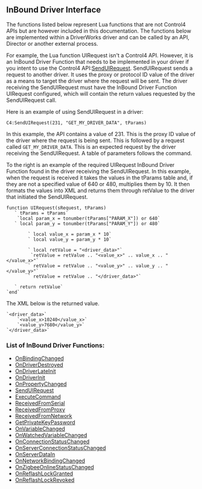 ## InBound Driver Interface

The functions listed below represent Lua functions that are not Control4 APIs but are however included in this documentation. The functions below are implemented within a DriverWorks driver and can be called by an API, Director or another external process.  

For example, the Lua function UIRequest isn't a Control4 API. However, it is an InBound Driver Function that needs to be implemented in your driver if you intent to use the Control4 API:[SendUIRequest][1]. SendUIRequest sends a request to another driver. It uses the proxy or protocol ID value of the driver as a means to target the driver where the request will be sent. The driver receiving the SendUIRequest must have the InBound Driver Function UIRequest configured, which will contain the return values requested by the SendUIRequest call. 

Here is an example of using SendUIRequest in a driver: 

`C4:SendUIRequest(231, "GET_MY_DRIVER_DATA", tParams)`

In this example, the API contains a value of 231. This is the proxy ID value of the driver where the request is being sent. This is followed by a request called  `GET_MY_DRIVER_DATA`. This is an expected request by the driver receiving the SendUIRequest. A table of parameters follows the command.

To the right is an example of the required UIRequest InBound Driver Function found in the driver receiving the SendUIRequest. In this example, when the request is received it takes the values in the tParams table and, if they are not a specified value of 640 or 480, multiplies them by 10. It then formats the values into XML and returns them through retValue to the driver that initiated the SendUIRequest.

	function UIRequest(sRequest, tParams)
	   ` tParams = tParams` 
	    `local param_x = tonumber(tParams["PARAM_X"]) or 640`
	   ` local param_y = tonumber(tParams["PARAM_Y"]) or 480`
	               
	        ` local value_x = param_x * 10`
	        ` local value_y = param_y * 10`
	               
	        ` local retValue = "<driver_data>"`
	         `retValue = retValue .. "<value_x>" .. value_x .. "</value_x>"`
	        ` retValue = retValue .. "<value_y>" .. value_y .. "</value_y>"`
	        ` retValue = retValue .. "</driver_data>"`
	               
	   ` return retValue`
	`end`

The XML below is the returned value.

	`<driver_data>`
	    `<value_x>10240</value_x>`
	    `<value_y>7680</value_y>`
	`</driver_data>`

### List of InBound Driver Functions:
- [OnBindingChanged][2]
- [OnDriverDestroyed][3]
- [OnDriverLateInit][4]
- [OnDriverInit][5]
- [OnPropertyChanged][6]
- [SendUIRequest][7]
- [ExecuteCommand][8]
- [ReceivedFromSerial][9]
- [ReceivedFromProxy][10]
- [ReceivedFromNetwork][11]
- [GetPrivateKeyPassword][12]
- [OnVariableChanged][13]
- [OnWatchedVariableChanged][14]
- [OnConnectionStatusChanged][15]
- [OnServerConnectionStatusChanged][16]
- [OnServerDataIn][17]
- [OnNetworkBindingChanged][18]
- [OnZigbeeOnlineStatusChanged][19]
- [OnReflashLockGranted][20]
- [OnReflashLockRevoked][21]

[1]:	https://control4.github.io/docs-driverworks-api/#senduirequest
[2]:	https://control4.github.io/docs-driverworks-api/#onbindingchanged
[3]:	https://control4.github.io/docs-driverworks-api/#ondriverdestroyed
[4]:	https://control4.github.io/docs-driverworks-api/#ondriverlateinit
[5]:	https://control4.github.io/docs-driverworks-api/#ondriverinit
[6]:	https://control4.github.io/docs-driverworks-api/#onpropertychanged
[7]:	https://control4.github.io/docs-driverworks-api/#senduirequest
[8]:	https://control4.github.io/docs-driverworks-api/#executecommand
[9]:	https://control4.github.io/docs-driverworks-api/#receivedfromserial
[10]:	https://control4.github.io/docs-driverworks-api/#receivedfromproxy
[11]:	https://control4.github.io/docs-driverworks-api/#receivedfromnetwork
[12]:	https://control4.github.io/docs-driverworks-api/#getprivatekeypassword
[13]:	https://control4.github.io/docs-driverworks-api/#onvariablechanged
[14]:	https://control4.github.io/docs-driverworks-api/#onwatchedvariablechanged
[15]:	https://control4.github.io/docs-driverworks-api/#onconnectionstatuschanged
[16]:	https://control4.github.io/docs-driverworks-api/#onserverconnectionstatuschanged
[17]:	https://control4.github.io/docs-driverworks-api/#onserverdatain
[18]:	https://control4.github.io/docs-driverworks-api/#onnetworkbindingchanged
[19]:	https://control4.github.io/docs-driverworks-api/#onzigbeeonlinestatuschanged
[20]:	https://control4.github.io/docs-driverworks-api/#onreflashlockgranted
[21]:	https://control4.github.io/docs-driverworks-api/#onreflashlockrevoked